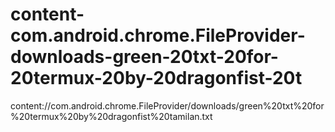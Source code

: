 # content-com.android.chrome.FileProvider-downloads-green-20txt-20for-20termux-20by-20dragonfist-20t
content://com.android.chrome.FileProvider/downloads/green%20txt%20for%20termux%20by%20dragonfist%20tamilan.txt
